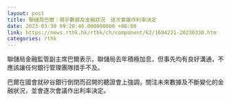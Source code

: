 ```yaml
---
layout: post
title: 聯儲局巴爾：視乎數據及金融狀況　逐次會議作利率決定
date: 2023-03-30 09:20:46.000000000 +08:00
link: https://news.rthk.hk/rthk/ch/component/k2/1694221-20230330.htm
categories: rthk
---
```


聯儲局金融監管副主席巴爾表示，聯儲局去年積極加息，但事先均有良好溝通，不應該讓任何銀行管理團隊措手不及。

巴爾在國會就矽谷銀行倒閉而召開的聽證會上強調，關注未來數據及不斷變化的金融狀況，並會逐次會議作出利率決定。

